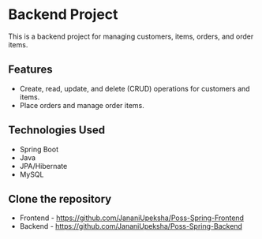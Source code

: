# Backend Project

This is a backend project for managing customers, items, orders, and order items.

## Features

- Create, read, update, and delete (CRUD) operations for customers and items.
- Place orders and manage order items.

## Technologies Used

- Spring Boot
- Java
- JPA/Hibernate
- MySQL

## Clone the repository

- Frontend - https://github.com/JananiUpeksha/Poss-Spring-Frontend
- Backend - https://github.com/JananiUpeksha/Poss-Spring-Backend



